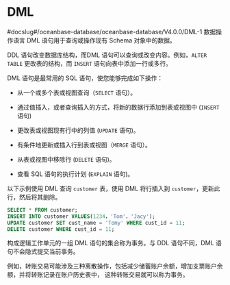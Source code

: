 DML 
========================
#docslug#/oceanbase-database/oceanbase-database/V4.0.0/DML-1
数据操作语言 DML 语句用于查询或操作现有 Schema 对象中的数据。

DDL 语句改变数据库结构，而DML 语句可以查询或改变内容。例如，`ALTER TABLE` 更改表的结构，而 `INSERT` 语句向表中添加一行或多行。

DML 语句是最常用的 SQL 语句，使您能够完成如下操作：

* 从一个或多个表或视图查询（`SELECT` 语句）。

  

* 通过值插入，或者查询插入的方式，将新的数据行添加到表或视图中 (`INSERT` 语句)

  

* 更改表或视图现有行中的列值 (`UPDATE` 语句)。

  

* 有条件地更新或插入行到表或视图（`MERGE` 语句）。

  

* 从表或视图中移除行 (`DELETE` 语句)。

  

* 查看 SQL 语句的执行计划 (`EXPLAIN` 语句)。

  




以下示例使用 DML 查询 `customer` 表，使用 DML 将行插入到 `customer`，更新此行，然后将其删除。

```sql
SELECT * FROM customer;
INSERT INTO customer VALUES(1234，'Tom'，'Jacy');
UPDATE customer SET cust_name = 'Tomy' WHERE cust_id = 11;
DELETE customer WHERE cust_id = 11;
```



​构成逻辑工作单元的一组 DML 语句的集合称为事务。与 DDL 语句不同，DML 语句不会隐式提交当前事务。

例如，转账交易可能涉及三种离散操作，包括减少储蓄账户余额，增加支票账户余额，并将转账记录在账户历史表中， 这种转账交易就可以称为事务。
